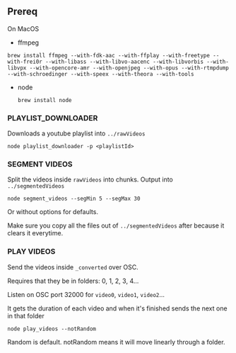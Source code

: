 ## Prereq

On MacOS 

- ffmpeg

`brew install ffmpeg --with-fdk-aac --with-ffplay --with-freetype --with-frei0r --with-libass --with-libvo-aacenc --with-libvorbis --with-libvpx --with-opencore-amr --with-openjpeg --with-opus --with-rtmpdump --with-schroedinger --with-speex --with-theora --with-tools`

- node



	`brew install node`

### PLAYLIST_DOWNLOADER

Downloads a youtube playlist into `../rawVideos`

`node playlist_downloader -p <playlistId>`


### SEGMENT VIDEOS

Split the videos inside `rawVideos` into chunks. Output into `../segmentedVideos`

`node segment_videos --segMin 5 --segMax 30`

Or without options for defaults.

Make sure you copy all the files out of `../segmentedVideos` after because it clears it everytime.

### PLAY VIDEOS

Send the videos inside `_converted` over OSC.

Requires that they be in folders: 0, 1, 2, 3, 4...

Listen on OSC port 32000 for `video0`, `video1`, `video2`...

It gets the duration of each video and when it's finished sends the next one in that folder

`node play_videos --notRandom`

Random is default. notRandom means it will move linearly through a folder.


